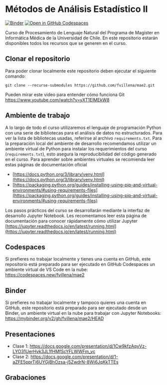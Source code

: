 # Métodos de Análisis Estadístico II

[![Binder](https://mybinder.org/badge_logo.svg)](https://mybinder.org/v2/gh/fvillena/mae2/HEAD) [![Open in GitHub Codespaces](https://github.com/codespaces/badge.svg)](https://codespaces.new/fvillena/mae2)

Curso de Procesamiento de Lenguaje Natural del Programa de Magíster en Informática Médica de la Universidad de Chile. En este repositorio estarán disponibles todos los recursos que se generen en el curso.

## Clonar el repositorio

Para poder clonar localmente este repositorio deben ejecutar el siguiente comando:

```
git clone --recurse-submodules https://github.com/fvillena/mae2.git
```

Pueden mirar este video para entender cómo funciona Git https://www.youtube.com/watch?v=yXT1ElMEkW8

## Ambiente de trabajo

A lo largo de todo el curso utilizaremos el lenguaje de programación Python con una serie de bibliotecas para el análisis de datos no estructurados. Para ver la lista de bibliotecas usadas, referirse al archivo `requirements.txt`. Para la preparación local del ambiente de desarrollo recomendamos utilizar un ambiente virtual de Python para instalar los requerimientos del curso (`requirements.txt`), esto asegura la reproducibilidad del código generado en el curso. Para aprender sobre ambientes virtuales se recomienda leer estas páginas de documentación oficial

- [https://docs.python.org/3/library/venv.html](https://docs.python.org/3/library/venv.html)
- [https://packaging.python.org/guides/installing-using-pip-and-virtual-environments/#using-requirements-files](https://packaging.python.org/guides/installing-using-pip-and-virtual-environments/#using-requirements-files)

Los pasos prácticos del curso se desarrollarán mediante la interfaz de desarrollo Jupyter Notebook. Les recomentamos leer esta página de documentación para conocer rápidamente cómo utilizar Jupyter [https://jupyter.readthedocs.io/en/latest/running.html](https://jupyter.readthedocs.io/en/latest/running.html)

## Codespaces

Si prefieres no trabajar localmente y tienes una cuenta en GitHub, este repositorio está preparado para ser ejecutado en GitHub Codespaces un ambiente virtual de VS Code en la nube: https://codespaces.new/fvillena/mae2

## Binder

Si prefieres no trabajar localmente y tampoco quieres una cuenta en GitHub, este repositorio está preparado para ser ejecutado desde un Binder, un ambiente virtual en la nube para trabajar con Jupyter Notebooks: https://mybinder.org/v2/gh/fvillena/mae2/HEAD

## Presentaciones

- Clase 1: https://docs.google.com/presentation/d/1Cw9kfzAqyVz-LYO31UerHvk3JL1fHMfScYFLWWFm_vc
- Clase 2: https://docs.google.com/presentation/d/1-aZFE5pprTi6UYGjBhOzsa-j5ZwdrN-8Wi6JqKkTTEs

## Grabaciones



